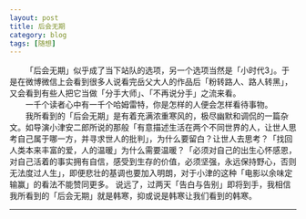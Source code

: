 ```yaml
---
layout: post  
title: 后会无期  
category: blog  
tags: [随想]  
---
```

&emsp;&emsp;「后会无期」似乎成了当下站队的选项，另一个选项当然是「小时代3」。于是在微博微信上会看到很多人说看完岳父大人的作品后「粉转路人、路人转黑」，又会看到有些人把它当做「分手大师」、「不再说分手」之流来看。  
&emsp;&emsp;一千个读者心中有一千个哈姆雷特，你是怎样的人便会怎样看待事物。  
&emsp;&emsp;我所看到的「后会无期」是有着充满浓重寒风的，极尽幽默和调侃的一篇杂文。如导演小津安二郎所说的那般「有意描述生活在两个不同世界的人，让世人思考自己属于哪一方，并寻求世人的批判」，为什么要留白？让世人去思考？「找回人类本来丰富的爱，人的温暖」为什么需要温暖？「必须对自己的出生心怀感恩，对自己活着的事实拥有自信，感受到生存的价值，必须坚强，永远保持野心，否则无法度过人生」，即便悲壮的基调也要加入明朗，对于小津的这种「电影以余味定输赢」的看法不能赞同更多。 说远了，过两天「告白与告别」即将到手，我相信我所看到的「后会无期」就是韩寒，抑或说是韩寒让我们看到的韩寒。  
- - -
